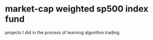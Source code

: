 # market-cap weighted sp500 index fund
projects I did in the process of learning algorithm trading. 
